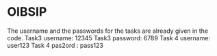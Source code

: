 # OIBSIP
The username and  the passwords for the tasks are already given in the code.
Task3 username: 12345
Task3 password: 6789
Task 4 username: user123
Task 4 pas2ord : pass123
